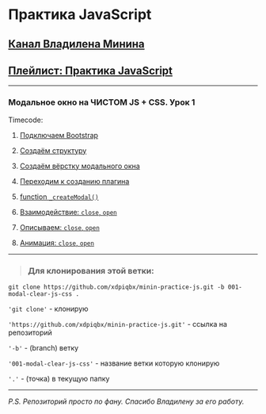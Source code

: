 # Практика JavaScript

## [Канал Владилена Минина](https://www.youtube.com/c/VladilenMinin)

## [Плейлист: Практика JavaScript](https://www.youtube.com/playlist?list=PLqKQF2ojwm3n-ufn3E-l6Y0VxDrj3hM5M)

---

### Модальное окно на ЧИСТОМ JS + CSS. Урок 1

Timecode:

1. [Подключаем Bootstrap](https://youtu.be/FX2fiUvrYP4?list=PLqKQF2ojwm3n-ufn3E-l6Y0VxDrj3hM5M&t=250)

2. [Создаём структуру](https://youtu.be/FX2fiUvrYP4?list=PLqKQF2ojwm3n-ufn3E-l6Y0VxDrj3hM5M&t=328)

3. [Создаём вёрстку модального окна](https://youtu.be/FX2fiUvrYP4?list=PLqKQF2ojwm3n-ufn3E-l6Y0VxDrj3hM5M&t=536)

4. [Переходим к созданию плагина](https://youtu.be/FX2fiUvrYP4?list=PLqKQF2ojwm3n-ufn3E-l6Y0VxDrj3hM5M&t=1172)

5. [function `_createModal()`](https://youtu.be/FX2fiUvrYP4?list=PLqKQF2ojwm3n-ufn3E-l6Y0VxDrj3hM5M&t=1402)

6. [Взаимодействие: `close`, `open`](https://youtu.be/FX2fiUvrYP4?list=PLqKQF2ojwm3n-ufn3E-l6Y0VxDrj3hM5M&t=1698)

7. [Описываем: `close`, `open`](https://youtu.be/FX2fiUvrYP4?list=PLqKQF2ojwm3n-ufn3E-l6Y0VxDrj3hM5M&t=1818)

8. [Анимация: `close`, `open`](https://youtu.be/FX2fiUvrYP4?list=PLqKQF2ojwm3n-ufn3E-l6Y0VxDrj3hM5M&t=1897)

---

> ### Для клонирования этой ветки:

```code
git clone https://github.com/xdpiqbx/minin-practice-js.git -b 001-modal-clear-js-css .
```

`'git clone'` - клонирую

`'https://github.com/xdpiqbx/minin-practice-js.git'` - ссылка на репозиторий

`'-b'` - (branch) ветку

`'001-modal-clear-js-css'` - название ветки которую клонирую

`'.'` - (точка) в текущую папку

---

_P.S. Репозиторий просто по фану. Спасибо Владилену за его работу._
